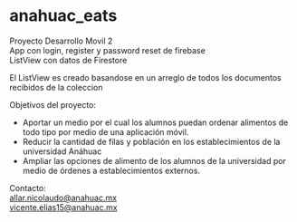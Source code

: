 # anahuac_eats

Proyecto Desarrollo Movil 2    
App con login, register y password reset de firebase    
ListView con datos de Firestore  
  
El ListView es creado basandose en un arreglo de todos los documentos recibidos de la coleccion   

Objetivos del proyecto:  
-	Aportar un medio por el cual los alumnos puedan ordenar alimentos de todo tipo por medio de una aplicación móvil.
-	Reducir la cantidad de filas y población en los establecimientos de la universidad Anáhuac
-	Ampliar las opciones de alimento de los alumnos de la universidad por medio de órdenes a establecimientos externos.  

Contacto:  
allar.nicolaudo@anahuac.mx  
vicente.elias15@anahuac.mx